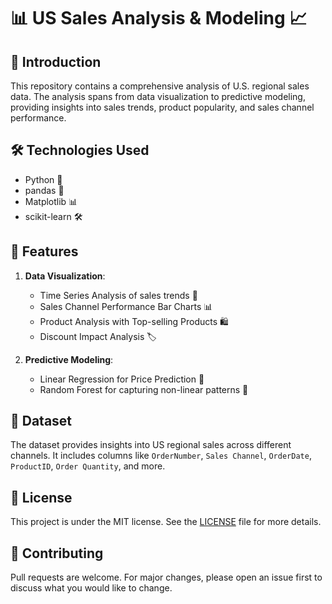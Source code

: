 # 📊 US Sales Analysis & Modeling 📈

## 📌 Introduction
This repository contains a comprehensive analysis of U.S. regional sales data. The analysis spans from data visualization to predictive modeling, providing insights into sales trends, product popularity, and sales channel performance.

## 🛠️ Technologies Used
- Python 🐍
- pandas 🐼
- Matplotlib 📊
- scikit-learn 🛠️

## 🚀 Features
1. **Data Visualization**:
   - Time Series Analysis of sales trends 📅
   - Sales Channel Performance Bar Charts 📊
   - Product Analysis with Top-selling Products 🛍️
   - Discount Impact Analysis 🏷️
   
2. **Predictive Modeling**:
   - Linear Regression for Price Prediction 🔮
   - Random Forest for capturing non-linear patterns 🌲

## 📂 Dataset
The dataset provides insights into US regional sales across different channels. It includes columns like `OrderNumber`, `Sales Channel`, `OrderDate`, `ProductID`, `Order Quantity`, and more.

## 📜 License
This project is under the MIT license. See the [LICENSE](./LICENSE) file for more details.

## 🤝 Contributing
Pull requests are welcome. For major changes, please open an issue first to discuss what you would like to change.
